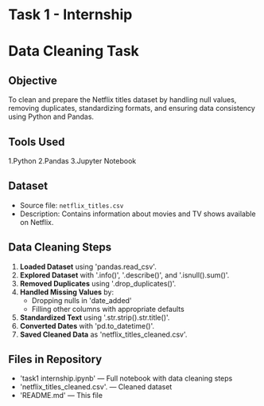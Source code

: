 
# Task 1 - Internship
# Data Cleaning Task 
## Objective
To clean and prepare the Netflix titles dataset by handling null values, removing duplicates, standardizing formats, and ensuring data consistency using Python and Pandas.

## Tools Used
1.Python
2.Pandas
3.Jupyter Notebook

## Dataset
- Source file: `netflix_titles.csv`
- Description: Contains information about movies and TV shows available on Netflix.

## Data Cleaning Steps

1. **Loaded Dataset** using 'pandas.read_csv'.
2. **Explored Dataset** with '.info()', '.describe()', and '.isnull().sum()'.
3. **Removed Duplicates** using '.drop_duplicates()'.
4. **Handled Missing Values** by:
   - Dropping nulls in 'date_added'
   - Filling other columns with appropriate defaults
5. **Standardized Text** using '.str.strip().str.title()'.
6. **Converted Dates** with 'pd.to_datetime()'.
7. **Saved Cleaned Data** as 'netflix_titles_cleaned.csv'.

## Files in Repository

- 'task1 internship.ipynb' — Full notebook with data cleaning steps
-  'netflix_titles_cleaned.csv'. — Cleaned dataset
- 'README.md' — This file
